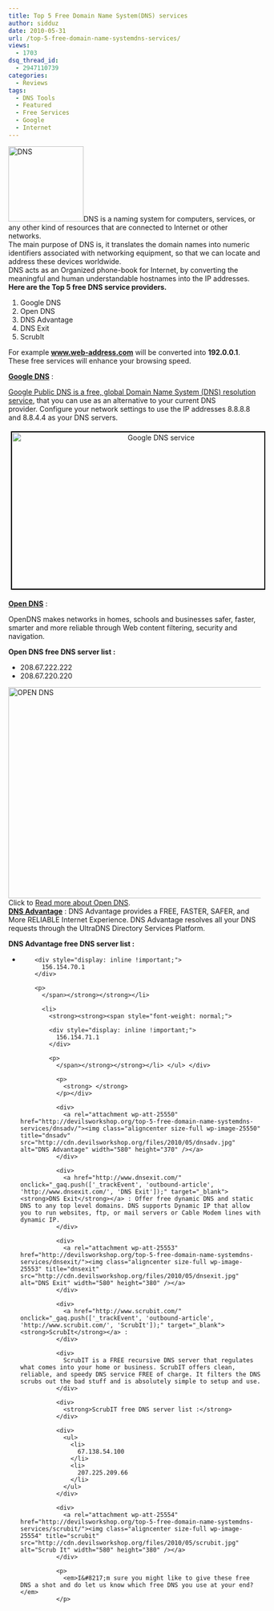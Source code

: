 ```yaml
---
title: Top 5 Free Domain Name System(DNS) services
author: sidduz
date: 2010-05-31
url: /top-5-free-domain-name-systemdns-services/
views:
  - 1703
dsq_thread_id:
  - 2947110739
categories:
  - Reviews
tags:
  - DNS Tools
  - Featured
  - Free Services
  - Google
  - Internet
---
```

<div id="_mcePaste">
  <a rel="attachment wp-att-25543" href="http://devilsworkshop.org/top-5-free-domain-name-systemdns-services/internet_globe/"><img class="alignright size-thumbnail wp-image-25543" title="internet_globe" src="http://cdn.devilsworkshop.org/files/2010/05/internet_globe-150x150.jpg" alt="DNS" width="150" height="150" /></a>DNS is a naming system for computers, services, or any other kind of resources that are connected to Internet or other networks.
</div>

<div>
  The main purpose of DNS is, it translates the domain names into numeric identifiers associated with networking equipment, so that we can locate and address these devices worldwide.
</div>

<div>
  DNS acts as an Organized phone-book for Internet, by converting the meaningful and human understandable hostnames into the IP addresses.
</div>

<div>
  <strong>Here are the Top 5 free DNS service providers.</strong>
</div>

<div>
  <ol>
    <li>
      Google DNS
    </li>
    <li>
      Open DNS
    </li>
    <li>
      DNS Advantage
    </li>
    <li>
      DNS Exit
    </li>
    <li>
      ScrubIt
    </li>
  </ol>
</div>

For example **www.web-address.com** will be converted into **192.0.0.1**. These free services will enhance your browsing speed.

**<a href="http://code.google.com/speed/public-dns/" onclick="_gaq.push(['_trackEvent', 'outbound-article', 'http://code.google.com/speed/public-dns/', 'Google DNS']);" target="_blank">Google DNS</a>** :

[Google Public DNS is a free, global Domain Name System (DNS) resolution service][1], that you can use as an alternative to your current DNS provider. Configure your network settings to use the IP addresses 8.8.8.8 and 8.8.4.4 as your DNS servers.

<p style="text-align: center;">
  <a rel="attachment wp-att-25546" href="http://devilsworkshop.org/top-5-free-domain-name-systemdns-services/google-dns/"><img class="aligncenter size-full wp-image-25546" style="margin: 5px; border: 2px solid black;" title="google dns" src="http://cdn.devilsworkshop.org/files/2010/05/google-dns.jpg" alt="Google DNS service" width="580" height="312" /></a>
</p>

<a href="http://www.opendns.com/" onclick="_gaq.push(['_trackEvent', 'outbound-article', 'http://www.opendns.com/', 'Open DNS']);" target="_blank"><strong>Open DNS</strong></a> :

OpenDNS makes networks in homes, schools and businesses safer, faster, smarter and more reliable through Web content filtering, security and navigation.

**Open DNS free DNS server list :**

  * 208.67.222.222
  * 208.67.220.220

<div>
  <a rel="attachment wp-att-25547" href="http://devilsworkshop.org/top-5-free-domain-name-systemdns-services/opendns-2/"><img class="aligncenter size-full wp-image-25547" title="opendns" src="http://cdn.devilsworkshop.org/files/2010/05/opendns.jpg" alt="OPEN DNS" width="580" height="421" /></a>
</div>

<div>
  Click to <a title="Read more about Open DNS" href="http://devilsworkshop.org/opendns-a-free-alternative/">Read more about Open DNS</a>.
</div>

<div>
  <a href="http://www.dnsadvantage.com/" onclick="_gaq.push(['_trackEvent', 'outbound-article', 'http://www.dnsadvantage.com/', 'DNS Advantage']);" target="_blank"><strong>DNS Advantage</strong></a> : DNS Advantage provides a FREE, FASTER, SAFER, and More RELIABLE Internet Experience. DNS Advantage resolves all your DNS requests through the UltraDNS Directory Services Platform.
</div>

<div>
  <p>
    <strong> </strong>
  </p>
  
  <p>
    <strong> </strong>
  </p>
  
  <p>
    <strong> </strong>
  </p>
  
  <p>
    <strong> </strong>
  </p>
  
  <div style="display: inline !important;">
    <strong><strong>DNS Advantage free DNS server list :</strong></strong>
  </div>
  
  <p>
    <strong> </strong>
  </p>
</div>

<div>
  <p>
    <strong> </strong>
  </p>
  
  <p>
    <strong> </strong>
  </p>
  
  <p>
    <strong> </strong>
  </p>
  
  <p>
    <strong> </strong>
  </p>
  
  <div>
    <ul>
      <li>
        <strong><strong><span style="font-weight: normal;"> 
        
        <div style="display: inline !important;">
          156.154.70.1
        </div>
        
        <p>
          </span></strong></strong></li> 
          
          <li>
            <strong><strong><span style="font-weight: normal;"> 
            
            <div style="display: inline !important;">
              156.154.71.1
            </div>
            
            <p>
              </span></strong></strong></li> </ul> </div> 
              
              <p>
                <strong> </strong>
              </p></div> 
              
              <div>
                <a rel="attachment wp-att-25550" href="http://devilsworkshop.org/top-5-free-domain-name-systemdns-services/dnsadv/"><img class="aligncenter size-full wp-image-25550" title="dnsadv" src="http://cdn.devilsworkshop.org/files/2010/05/dnsadv.jpg" alt="DNS Advantage" width="580" height="370" /></a>
              </div>
              
              <div>
                <a href="http://www.dnsexit.com/" onclick="_gaq.push(['_trackEvent', 'outbound-article', 'http://www.dnsexit.com/', 'DNS Exit']);" target="_blank"><strong>DNS Exit</strong></a> : Offer free dynamic DNS and static DNS to any top level domains. DNS supports Dynamic IP that allow you to run websites, ftp, or mail servers or Cable Modem lines with dynamic IP.
              </div>
              
              <div>
                <a rel="attachment wp-att-25553" href="http://devilsworkshop.org/top-5-free-domain-name-systemdns-services/dnsexit/"><img class="aligncenter size-full wp-image-25553" title="dnsexit" src="http://cdn.devilsworkshop.org/files/2010/05/dnsexit.jpg" alt="DNS Exit" width="580" height="380" /></a>
              </div>
              
              <div>
                <a href="http://www.scrubit.com/" onclick="_gaq.push(['_trackEvent', 'outbound-article', 'http://www.scrubit.com/', 'ScrubIt']);" target="_blank"><strong>ScrubIt</strong></a> :
              </div>
              
              <div>
                ScrubIT is a FREE recursive DNS server that regulates what comes into your home or business. ScrubIT offers clean, reliable, and speedy DNS service FREE of charge. It filters the DNS scrubs out the bad stuff and is absolutely simple to setup and use.
              </div>
              
              <div>
                <strong>ScrubIT free DNS server list :</strong>
              </div>
              
              <div>
                <ul>
                  <li>
                    67.138.54.100
                  </li>
                  <li>
                    207.225.209.66
                  </li>
                </ul>
              </div>
              
              <div>
                <a rel="attachment wp-att-25554" href="http://devilsworkshop.org/top-5-free-domain-name-systemdns-services/scrubit/"><img class="aligncenter size-full wp-image-25554" title="scrubit" src="http://cdn.devilsworkshop.org/files/2010/05/scrubit.jpg" alt="Scrub It" width="580" height="380" /></a>
              </div>
              
              <p>
                <em>I&#8217;m sure you might like to give these free DNS a shot and do let us know which free DNS you use at your end?</em>
              </p>

 [1]: http://devilsworkshop.org/a-software-application-to-change-to-google-public-dns-and-backup-the-old-one/ "Google Public DNS is a free, global Domain Name System (DNS) resolution service"
